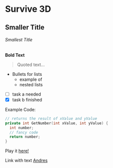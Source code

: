 # Survive 3D
## Smaller Title
###### Smallest Title


**Bold Text**

> Quoted text...

- Bullets for lists
  * example of
  - nested lists

- [ ] task a needed
- [x] task b finished

Example Code:
```cpp
// returns the result of xValue and yValue
private int GetNumber(int xValue, int yValue) {
  int number;
  // fancy code
  return number;
}
```


Play it [here!](https://soggyboystudios.itch.io/survive-3d "Soggy Boy Studios")

Link with text [Andres](https://github.com/Andres-Delgado "Andres Delgado's GitHub page")     
